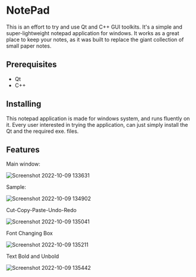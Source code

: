 # NotePad
This is an effort to try and use Qt and C++ GUI toolkits.
It's a simple and super-lightweight notepad application for windows. 
It works as a great place to keep your notes, as it was built to replace the giant collection of small paper notes.
## Prerequisites 
- Qt
- C++
## Installing
This notepad application is made for windows system, and runs fluently on it. Every user interested in trying the application, can just simply install the Qt and the required exe. files.
## Features
Main window: 

![Screenshot 2022-10-09 133631](https://user-images.githubusercontent.com/97501085/194745657-5fe35de7-8a12-437a-9889-fad66ce3e2cc.jpg)

Sample:

![Screenshot 2022-10-09 134902](https://user-images.githubusercontent.com/97501085/194745832-016fab05-f4b4-4396-82e6-3af5b78e0912.jpg)

Cut-Copy-Paste-Undo-Redo

![Screenshot 2022-10-09 135041](https://user-images.githubusercontent.com/97501085/194745923-40bdc942-d7f8-4a34-b99f-0d2a5d5d5d7e.jpg)

Font Changing Box

![Screenshot 2022-10-09 135211](https://user-images.githubusercontent.com/97501085/194745992-a7a0ac8f-b6de-4aa0-9983-d603a16c5ced.jpg)

Text Bold and Unbold

![Screenshot 2022-10-09 135442](https://user-images.githubusercontent.com/97501085/194746115-9c9a8b50-8c6a-481a-a89e-7a622007c1dd.jpg)
